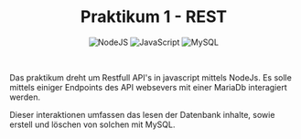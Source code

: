 <div align=center>

# Praktikum 1 - REST

![NodeJS](https://img.shields.io/badge/node.js-6DA55F?style=flat-square&logo=node.js&logoColor=white) ![JavaScript](https://img.shields.io/badge/javascript-%23323330.svg?style=flat-square&logo=javascript&logoColor=%23F7DF1E) ![MySQL](https://img.shields.io/badge/mysql-4479A1.svg?style=flat-square&logo=mysql&logoColor=white)

<br>

</div>

Das praktikum dreht um Restfull API's in javascript mittels NodeJs. Es solle mittels einiger Endpoints des API websevers mit einer MariaDb interagiert werden.

Dieser interaktionen umfassen das lesen der Datenbank inhalte, sowie erstell und löschen von solchen mit MySQL.
